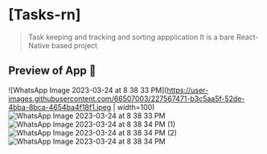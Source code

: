# [Tasks-rn]


> Task keeping and tracking and sorting appplication
> It is a bare React-Native based project 

## Preview of App 🚀

![WhatsApp Image 2023-03-24 at 8 38 33 PM](https://user-images.githubusercontent.com/66507003/227567471-b3c5aa5f-52de-4bba-8bca-4654ba4f18f1.jpeg  | width=100)
![WhatsApp Image 2023-03-24 at 8 38 33 PM](https://user-images.githubusercontent.com/66507003/227566058-e28f5a73-1779-4312-890a-7f1a3eae330d.jpeg)
![WhatsApp Image 2023-03-24 at 8 38 34 PM (1)](https://user-images.githubusercontent.com/66507003/227567481-3854ea9c-e1c0-4154-83a4-9268e57a3435.jpeg)
![WhatsApp Image 2023-03-24 at 8 38 34 PM (2)](https://user-images.githubusercontent.com/66507003/227567484-9e4d8d8b-e25d-4a79-b83b-e36f77463c53.jpeg)
![WhatsApp Image 2023-03-24 at 8 38 34 PM](https://user-images.githubusercontent.com/66507003/227567489-039ab315-7c7b-43c2-80fa-94844fc27527.jpeg)

